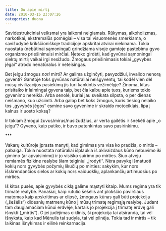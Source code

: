 ```yaml
---
title: Du apie mirtį
date: 2010-03-15 23:07:26
categories: duona
---
```


Savidestrukciniai veiksmai yra laikomi neigiamais. Rūkymas, alkoholizmas, narkotikai, ekstremalūs pomėgiai – visa tai visuomenės smerkiama, o savižudybė krikščioniškoje tradicijoje apskritai atvirai niekinama. Tokia nuostata (nebūtinai sąmoningai) grindžiama visoje gamtoje pastebimu gyvo organizmo priešinimuisi mirčiai. Neteko girdėti, kad gyvūnai sąmoningai siektų mirti; vaikai irgi nesižudo. Žmogaus priešinimasis tokiai „gyvybės jėgai“ atrodo nenatūralus ir neteisingas.

Bet jeigu žmogus *nori* mirti? Ar galima užginčyti, pavyzdžiui, invalido nenorą gyventi? Gamtoje toks gyvūnas natūraliai neišgyventų, tai kodėl vien dėl mūsų civilizacijos pasiekimų jis turi kankintis vežimėlyje? Žinoma, kitas prisitaiko ir laimingai gyvena taip, bet čia kalbu apie tuos, kuriems tokio gyvenimo nereikia. Arba senolė, kuriai jau sveikata silpsta, o per dienas neišmano, kuo užsiimti. Arba galop bet koks žmogus, kuris tiesiog nelaiko tos „gyvybės jėgos“ esmine savo gyvenime ir skraido motociklais, lipa į kalnus ir uosto koksą?

Ir tokiam žmogui žuvus/mirus/nusižudžius, ar verta gailėtis ir šnekėti apie „o jeigu“? Gyveno, kaip patiko, ir buvo patenkintas savo pasirinkimu.

\*\*\*

Vakarų kultūroje įprasta manyti, kad gimimas yra visa ko pradžia, o mirtis – pabaiga. Tokia nuostata natūraliai išplaukia iš akivaizdaus kūno nebuvimo iki gimimo (ar apvaisinimo) ir jo visiško suirimo po mirties. Šiuo atveju remiamės fizikine realybe šiam teiginiui „įrodyti“. Nėra pavykę išmatuoti kokių nors gyvybės požymių likučių po mirties: sakykim, kur nors išskrendančios sielos ar kokių nors vaiduoklių, aplankančių artimuosius po mirties.

Iš kitos pusės, apie gyvybės ciklą galime mąstyti kitaip. Mums regima yra tik trimatė realybė. Panašiai, kaip rutulio šešėlis ant plokščio paviršiaus matomas kaip apskritimas ar elipsė, žmogaus kūnas gali būti projekcija („šešėlis“) didesnių matmenų kūno į mūsų trimatę regimąją realybę. Judant tam daugiamačiam kūnui erdvėje, kartais jo projekcija į trimatę erdvę gali išnykti („mirtis“). O jei judėjimas ciklinis, ši projekcija tai atsiranda, tai vėl išnyksta, kaip kad Mėnulis tai sudyla, tai vėl pilnėja. Tokia tad ir mirtis – tik laikinas išnykimas ir eilinė reinkarnacija.
